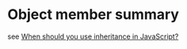 # Object member summary

see [When should you use inheritance in JavaScript?](https://developer.mozilla.org/en-US/docs/Learn/JavaScript/Objects/Inheritance#Object_member_summary)